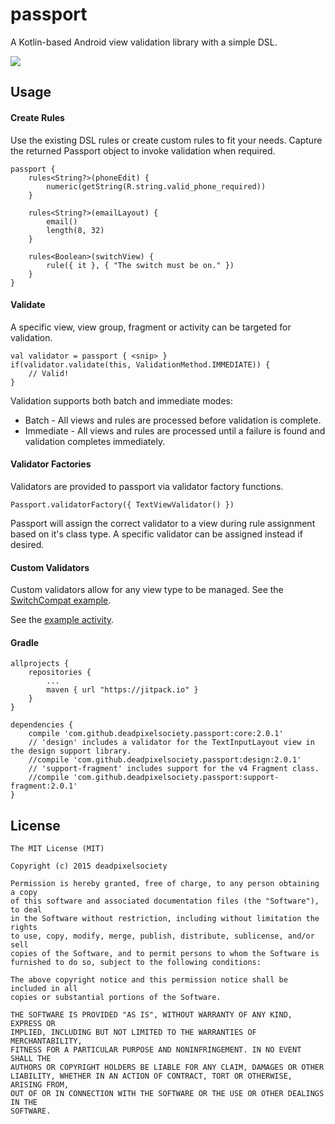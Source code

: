 # passport
A Kotlin-based Android view validation library with a simple DSL.

[![](https://jitpack.io/v/deadpixelsociety/passport.svg)](https://jitpack.io/#deadpixelsociety/passport)

Usage
-----
#### Create Rules
Use the existing DSL rules or create custom rules to fit your needs. Capture the returned Passport 
object to invoke validation when required.
````
passport {
    rules<String?>(phoneEdit) {
        numeric(getString(R.string.valid_phone_required))
    }
    
    rules<String?>(emailLayout) {
        email()
        length(8, 32)
    }
    
    rules<Boolean>(switchView) {
        rule({ it }, { "The switch must be on." })
    }
}
````

#### Validate
A specific view, view group, fragment or activity can be targeted for validation.
````
val validator = passport { <snip> }
if(validator.validate(this, ValidationMethod.IMMEDIATE)) {
    // Valid!
}
````
Validation supports both batch and immediate modes:
* Batch - All views and rules are processed before validation is complete.
* Immediate - All views and rules are processed until a failure is found and validation completes 
immediately.

#### Validator Factories
Validators are provided to passport via validator factory functions.
````
Passport.validatorFactory({ TextViewValidator() })
````
Passport will assign the correct validator to a view during rule assignment based on it's class 
type. A specific validator can be assigned instead if desired. 

#### Custom Validators
Custom validators allow for any view type to be managed. See the [SwitchCompat example](https://github.com/deadpixelsociety/passport/blob/master/example/src/main/kotlin/com/thedeadpixelsociety/passport/example/SwitchCompatValidator.kt).

See the [example activity](https://github.com/deadpixelsociety/passport/blob/master/example/src/main/kotlin/com/thedeadpixelsociety/passport/example/MainActivity.kt).

#### Gradle
````
allprojects {
	repositories {
		...
		maven { url "https://jitpack.io" }
	}
}

dependencies {
    compile 'com.github.deadpixelsociety.passport:core:2.0.1'
    // 'design' includes a validator for the TextInputLayout view in the design support library. 
    //compile 'com.github.deadpixelsociety.passport:design:2.0.1'
    // 'support-fragment' includes support for the v4 Fragment class.
    //compile 'com.github.deadpixelsociety.passport:support-fragment:2.0.1'
}
````

License
-------
````
The MIT License (MIT)

Copyright (c) 2015 deadpixelsociety

Permission is hereby granted, free of charge, to any person obtaining a copy
of this software and associated documentation files (the "Software"), to deal
in the Software without restriction, including without limitation the rights
to use, copy, modify, merge, publish, distribute, sublicense, and/or sell
copies of the Software, and to permit persons to whom the Software is
furnished to do so, subject to the following conditions:

The above copyright notice and this permission notice shall be included in all
copies or substantial portions of the Software.

THE SOFTWARE IS PROVIDED "AS IS", WITHOUT WARRANTY OF ANY KIND, EXPRESS OR
IMPLIED, INCLUDING BUT NOT LIMITED TO THE WARRANTIES OF MERCHANTABILITY,
FITNESS FOR A PARTICULAR PURPOSE AND NONINFRINGEMENT. IN NO EVENT SHALL THE
AUTHORS OR COPYRIGHT HOLDERS BE LIABLE FOR ANY CLAIM, DAMAGES OR OTHER
LIABILITY, WHETHER IN AN ACTION OF CONTRACT, TORT OR OTHERWISE, ARISING FROM,
OUT OF OR IN CONNECTION WITH THE SOFTWARE OR THE USE OR OTHER DEALINGS IN THE
SOFTWARE.
````
